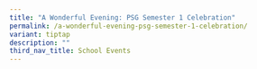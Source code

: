 ```yaml
---
title: "A Wonderful Evening: PSG Semester 1 Celebration"
permalink: /a-wonderful-evening-psg-semester-1-celebration/
variant: tiptap
description: ""
third_nav_title: School Events
---
```

